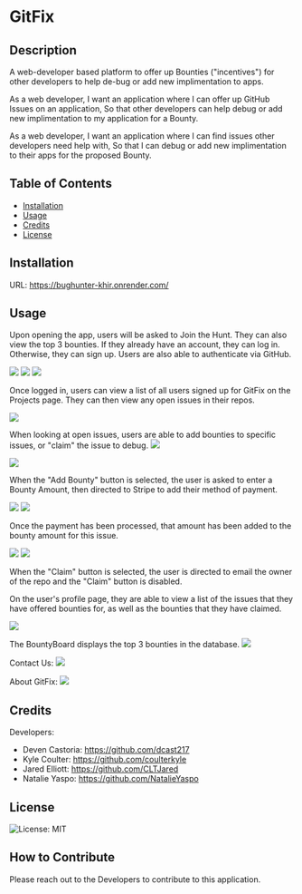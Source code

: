 # GitFix

## Description

A web-developer based platform to offer up Bounties ("incentives") for other developers to help de-bug or add new implimentation to apps.

As a web developer,
I want an application where I can offer up GitHub Issues on an application,
So that other developers can help debug or add new implimentation to my application for a Bounty.

As a web developer,
I want an application where I can find issues other developers need help with,
So that I can debug or add new implimentation to their apps for the proposed Bounty.

## Table of Contents

- [Installation](#installation)
- [Usage](#usage)
- [Credits](#credits)
- [License](#license)

## Installation

URL: https://bughunter-khir.onrender.com/

## Usage

Upon opening the app, users will be asked to Join the Hunt.  They can also view the top 3 bounties.
If they already have an account, they can log in.  Otherwise, they can sign up.  Users are also able to authenticate via GitHub.

<img src="./client/public/assets/Screenshot 2024-03-05 at 8.31.19 PM.png">

<img src="./client/public/assets/Screenshot 2024-03-05 at 8.31.11 PM.png">

<img src="./client/public/assets/Screenshot 2024-03-05 at 8.23.09 PM.png">

Once logged in, users can view a list of all users signed up for GitFix on the Projects page.  They can then view any open issues in their repos.

<img src="./client/public/assets/Screenshot 2024-03-05 at 8.17.29 PM.png">

When looking at open issues, users are able to add bounties to specific issues, or "claim" the issue to debug.
<img src="./client/public/assets/Screenshot 2024-03-05 at 8.30.47 PM.png">

<img src="./client/public/assets/Screenshot 2024-03-05 at 8.18.12 PM.png">

When the "Add Bounty" button is selected, the user is asked to enter a Bounty Amount, then directed to Stripe to add their method of payment.

<img src="./client/public/assets/Screenshot 2024-03-05 at 8.18.24 PM.png">

<img src="./client/public/assets/Screenshot 2024-03-05 at 8.18.35 PM.png">

Once the payment has been processed, that amount has been added to the bounty amount for this issue.

<img src="./client/public/assets/Screenshot 2024-03-05 at 8.30.06 PM.png">

<img src="./client/public/assets/Screenshot 2024-03-05 at 8.30.55 PM.png">

When the "Claim" button is selected, the user is directed to email the owner of the repo and the "Claim" button is disabled.

On the user's profile page, they are able to view a list of the issues that they have offered bounties for, as well as the bounties that they have claimed.

<img src="./client/public/assets/Screenshot 2024-03-05 at 8.17.46 PM.png">

The BountyBoard displays the top 3 bounties in the database.
<img src="./client/public/assets/Screenshot 2024-03-05 at 8.17.19 PM.png">

Contact Us:
<img src="./client/public/assets/Screenshot 2024-03-05 at 8.30.21 PM.png">

About GitFix:
<img src="./client/public/assets/Screenshot 2024-03-05 at 8.30.33 PM.png">

## Credits

Developers:
- Deven Castoria: https://github.com/dcast217
- Kyle Coulter: https://github.com/coulterkyle
- Jared Elliott: https://github.com/CLTJared
- Natalie Yaspo: https://github.com/NatalieYaspo

## License

![License: MIT](https://img.shields.io/badge/License-MIT-blue.svg)

## How to Contribute

Please reach out to the Developers to contribute to this application.

